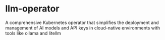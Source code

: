 # llm-operator
A comprehensive Kubernetes operator that simplifies the deployment and management of AI models and API keys in cloud-native environments with tools like ollama and litellm
